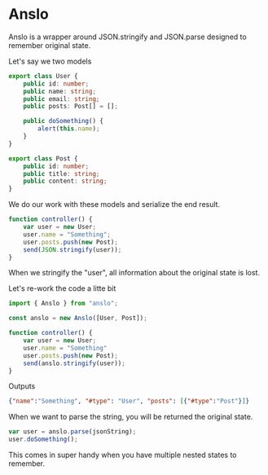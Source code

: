 # Anslo

Anslo is a wrapper around JSON.stringify and JSON.parse designed to remember original state.

Let's say we two models
```ts
export class User {
    public id: number;
    public name: string;
    public email: string;
    public posts: Post[] = [];

    public doSomething() {
        alert(this.name);
    }
}

export class Post {
    public id: number;
    public title: string;
    public content: string;
}
```

We do our work with these models and serialize the end result.
```ts
function controller() {
    var user = new User;
    user.name = "Something";
    user.posts.push(new Post);
    send(JSON.stringify(user));
}
```
When we stringify the "user", all information about the original state is lost.

Let's re-work the code a litte bit
```ts
import { Anslo } from "anslo";

const anslo = new Anslo([User, Post]);

function controller() {
    var user = new User;
    user.name = "Something"
    user.posts.push(new Post);
    send(anslo.stringify(user));
}
```
Outputs
```json
{"name":"Something", "#type": "User", "posts": [{"#type":"Post"}]}
```

When we want to parse the string, you will be returned the original state.
```ts
var user = anslo.parse(jsonString);
user.doSomething();
```

This comes in super handy when you have multiple nested states to remember.